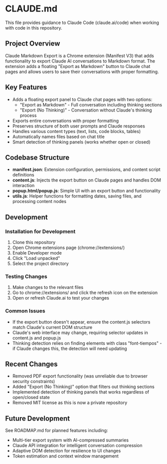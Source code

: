 # CLAUDE.md

This file provides guidance to Claude Code (claude.ai/code) when working with code in this repository.

## Project Overview

Claude Markdown Export is a Chrome extension (Manifest V3) that adds functionality to export Claude AI conversations to Markdown format. The extension adds a floating "Export as Markdown" button to Claude chat pages and allows users to save their conversations with proper formatting.

## Key Features

- Adds a floating export panel to Claude chat pages with two options:
  - "Export as Markdown" - Full conversation including thinking sections
  - "Export (No Thinking)" - Conversation without Claude's thinking process
- Exports entire conversations with proper formatting
- Preserves structure of both user prompts and Claude responses
- Handles various content types (text, lists, code blocks, tables)
- Automatically names files based on chat title
- Smart detection of thinking panels (works whether open or closed)

## Codebase Structure

- **manifest.json**: Extension configuration, permissions, and content script definitions
- **content.js**: Injects the export button on Claude pages and handles DOM interaction
- **popup.html/popup.js**: Simple UI with an export button and functionality
- **utils.js**: Helper functions for formatting dates, saving files, and processing content nodes

## Development

### Installation for Development

1. Clone this repository
2. Open Chrome extensions page (chrome://extensions/)
3. Enable Developer mode
4. Click "Load unpacked"
5. Select the project directory

### Testing Changes

1. Make changes to the relevant files
2. Go to chrome://extensions/ and click the refresh icon on the extension
3. Open or refresh Claude.ai to test your changes

### Common Issues

- If the export button doesn't appear, ensure the content.js selectors match Claude's current DOM structure
- Claude's web interface may change, requiring selector updates in content.js and popup.js
- Thinking detection relies on finding elements with class "font-tiempos" - if Claude changes this, the detection will need updating

## Recent Changes

- Removed PDF export functionality (was unreliable due to browser security constraints)
- Added "Export (No Thinking)" option that filters out thinking sections
- Implemented detection of thinking panels that works regardless of open/closed state
- Removed MIT license as this is now a private repository

## Future Development

See ROADMAP.md for planned features including:
- Multi-tier export system with AI-compressed summaries
- Claude API integration for intelligent conversation compression
- Adaptive DOM detection for resilience to UI changes
- Token estimation and context window management